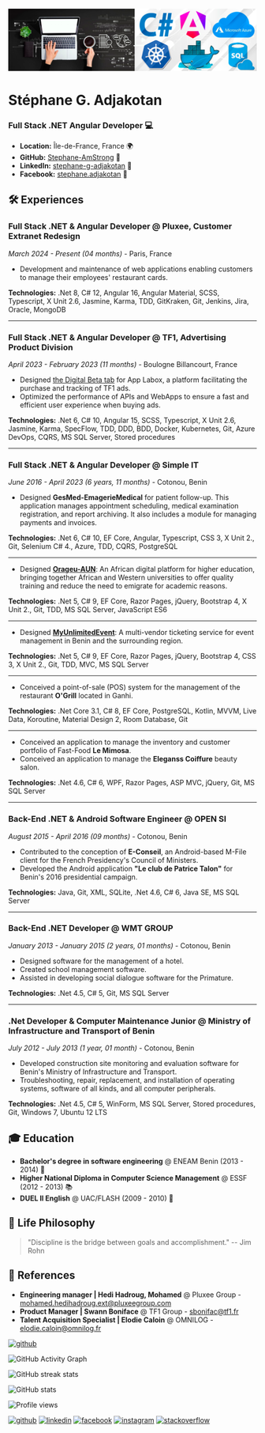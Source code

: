 ![Web and Mobile development](https://github.com/Stephane-AmStrong/Stephane-AmStrong/blob/main/Bannier_IT_Small.png)

# Stéphane G. Adjakotan
### Full Stack .NET Angular Developer 💻

- **Location:** Île-de-France, France 🌍
- **GitHub:** [Stephane-AmStrong](https://github.com/Stephane-AmStrong) 🚀
- **LinkedIn:** [stephane-g-adjakotan](https://www.linkedin.com/in/stephane-g-adjakotan) 👔
- **Facebook:** [stephane.adjakotan](https://www.facebook.com/stephane.adjakotan) 👤

## 🛠️ Experiences

### Full Stack .NET & Angular Developer @ Pluxee, Customer Extranet Redesign
*March 2024 - Present (04 months)* - Paris, France

- Development and maintenance of web applications enabling customers to manage their employees' restaurant cards.

**Technologies:** .Net 8, C# 12, Angular 16, Angular Material, SCSS, Typescript, X Unit 2.6, Jasmine, Karma, TDD, GitKraken, Git, Jenkins, Jira, Oracle, MongoDB

---

### Full Stack .NET & Angular Developer @ TF1, Advertising Product Division
*April 2023 - February 2023 (11 months)* - Boulogne Billancourt, France

- Designed [the Digital Beta tab](https://app.stg.labox.tf1pub.fr/campaigns/advertiser/42167/agency/3389/product/35757/digital-beta?startDate=2023-01-01&endDate=2023-07-31) for App Labox, a platform facilitating the purchase and tracking of TF1 ads.
- Optimized the performance of APIs and WebApps to ensure a fast and efficient user experience when buying ads.

**Technologies:** .Net 6, C# 10, Angular 15, SCSS, Typescript, X Unit 2.6, Jasmine, Karma, SpecFlow, TDD, DDD, BDD, Docker, Kubernetes, Git, Azure DevOps, CQRS, MS SQL Server, Stored procedures

---

### Full Stack .NET & Angular Developer @ Simple IT
*June 2016 - April 2023 (6 years, 11 months)* - Cotonou, Benin

- Designed **GesMed-EmagerieMedical** for patient follow-up. This application manages appointment scheduling, medical examination registration, and report archiving. It also includes a module for managing payments and invoices.

**Technologies:** .Net 6, C# 10, EF Core, Angular, Typescript, CSS 3, X Unit 2., Git, Selenium C# 4., Azure, TDD, CQRS, PostgreSQL

---

- Designed [**Orageu-AUN**](https://orageu-aun.com): An African digital platform for higher education, bringing together African and Western universities to offer quality training and reduce the need to emigrate for academic reasons.

**Technologies:** .Net 5, C# 9, EF Core, Razor Pages, jQuery, Bootstrap 4, X Unit 2., Git, TDD, MS SQL Server, JavaScript ES6

---

- Designed [**MyUnlimitedEvent**](https://www.myunlimitedevent.com): A multi-vendor ticketing service for event management in Benin and the surrounding region.

**Technologies:** .Net 5, C# 9, EF Core, Razor Pages, jQuery, Bootstrap 4, CSS 3, X Unit 2., Git, TDD, MVC, MS SQL Server

---

- Conceived a point-of-sale (POS) system for the management of the restaurant **O'Grill** located in Ganhi.

**Technologies:** .Net Core 3.1, C# 8, EF Core, PostgreSQL, Kotlin, MVVM, Live Data, Koroutine, Material Design 2, Room Database, Git

---

- Conceived an application to manage the inventory and customer portfolio of Fast-Food **Le Mimosa**.
- Conceived an application to manage the **Eleganss Coiffure** beauty salon.

**Technologies:** .Net 4.6, C# 6, WPF, Razor Pages, ASP MVC, jQuery, Git, MS SQL Server

---

### Back-End .NET & Android Software Engineer @ OPEN SI
*August 2015 - April 2016 (09 months)* - Cotonou, Benin

- Contributed to the conception of **E-Conseil**, an Android-based M-File client for the French Presidency's Council of Ministers.
- Developed the Android application **"Le club de Patrice Talon"** for Benin's 2016 presidential campaign.

**Technologies:** Java, Git, XML, SQLite, .Net 4.6, C# 6, Java SE, MS SQL Server

---

### Back-End .NET Developer @ WMT GROUP
*January 2013 - January 2015 (2 years, 01 months)* - Cotonou, Benin

- Designed software for the management of a hotel.
- Created school management software.
- Assisted in developing social dialogue software for the Primature.

**Technologies:** .Net 4.5, C# 5, Git, MS SQL Server

---

### .Net Developer & Computer Maintenance Junior @ Ministry of Infrastructure and Transport of Benin
*July 2012 - July 2013 (1 year, 01 month)* - Cotonou, Benin

- Developed construction site monitoring and evaluation software for Benin's Ministry of Infrastructure and Transport.
- Troubleshooting, repair, replacement, and installation of operating systems, software of all kinds, and all computer peripherals.

**Technologies:** .Net 4.5, C# 5, WinForm, MS SQL Server, Stored procedures, Git, Windows 7, Ubuntu 12 LTS

## 🎓 Education

- **Bachelor's degree in software engineering** @ ENEAM Benin (2013 - 2014) 📜
- **Higher National Diploma in Computer Science Management** @ ESSF (2012 - 2013) 📚
- **DUEL II English** @ UAC/FLASH (2009 - 2010) 📖

## 🧘 Life Philosophy
> "Discipline is the bridge between goals and accomplishment." -- Jim Rohn

## 📇 References

- **Engineering manager | Hedi Hadroug, Mohamed** @ Pluxee Group - mohamed.hedihadroug.ext@pluxeegroup.com
- **Product Manager | Swann Boniface** @ TF1 Group - sbonifac@tf1.fr
- **Talent Acquisition Specialist | Elodie Caloin** @ OMNILOG - elodie.caloin@omnilog.fr



[<img src='https://cdn.jsdelivr.net/npm/simple-icons@3.0.1/icons/github.svg' alt='github' height='40'>](https://github.com/Stephane-AmStrong)  

![GitHub Activity Graph](https://activity-graph.herokuapp.com/graph?username=Stephane-AmStrong) 

![GitHub streak stats](https://github-readme-streak-stats.herokuapp.com/?user=Stephane-AmStrong)  

![GitHub stats](https://github-readme-stats.vercel.app/api?username=Stephane-AmStrong&show_icons=true&count_private=true)  

![Profile views](https://gpvc.arturio.dev/Stephane-AmStrong)    


[<img src='https://cdn.jsdelivr.net/npm/simple-icons@3.0.1/icons/github.svg' alt='github' height='40'>](https://github.com/Stephane-AmStrong)  [<img src='https://cdn.jsdelivr.net/npm/simple-icons@3.0.1/icons/linkedin.svg' alt='linkedin' height='40'>](https://www.linkedin.com/in/in/stéphane-adjakotan-1b041a16b/)  [<img src='https://cdn.jsdelivr.net/npm/simple-icons@3.0.1/icons/facebook.svg' alt='facebook' height='40'>](https://www.facebook.com/stephane.adjakotan)  [<img src='https://cdn.jsdelivr.net/npm/simple-icons@3.0.1/icons/instagram.svg' alt='instagram' height='40'>](https://www.instagram.com/stephane_amstrong/)  [<img src='https://cdn.jsdelivr.net/npm/simple-icons@3.0.1/icons/stackoverflow.svg' alt='stackoverflow' height='40'>](https://stackoverflow.com/users/16149264/stephane-amstrong)  

